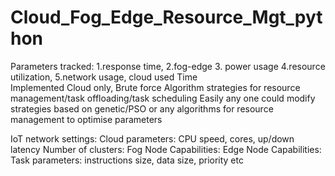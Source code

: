 # Cloud_Fog_Edge_Resource_Mgt_python
Parameters tracked: 
  1.response time, 
  2.fog-edge 
  3. power usage 
  4.resource utilization, 
  5.network usage, cloud used Time  
Implemented 
    Cloud only,   Brute force Algorithm strategies for resource management/task offloading/task scheduling
Easily any one could modify strategies based on genetic/PSO or any algorithms for resource management to optimise parameters

IoT network settings:
Cloud parameters:
	 CPU speed, cores, up/down latency
Number of clusters:
Fog Node Capabilities:
Edge Node Capabilities:
Task parameters:
   instructions size, data size, priority etc
